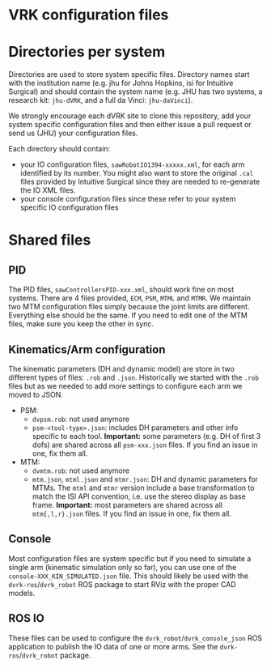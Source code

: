 VRK configuration files
=======================

# Directories per system

Directories are used to store system specific files.  Directory names start with the institution name
(e.g. jhu for Johns Hopkins, isi for Intuitive Surgical) and should contain the system name (e.g. JHU has two systems,
a research kit: `jhu-dVRK`, and a full da Vinci: `jhu-daVinci`).

We strongly encourage each dVRK site to clone this repository, add your system specific configuration files and then
either issue a pull request or send us (JHU) your configuration files.

Each directory should contain:
  * your IO configuration files, `sawRobotIO1394-xxxxx.xml`, for each arm identified by its
number.  You might also want to store the original `.cal` files provided by Intuitive Surgical since they are needed to re-generate the IO XML files.
  * your console configuration files since these refer to your system specific IO configuration files

# Shared files

## PID

The PID files, `sawControllersPID-xxx.xml`, should work fine on most systems.  There are 4 files provided, `ECM`, `PSM`, `MTML` and `MTMR`.  We maintain two MTM configuration files simply because the joint limits are different.  Everything else should be the same.  If you need to edit one of the MTM files, make sure you keep the other in sync.

## Kinematics/Arm configuration

The kinematic parameters (DH and dynamic model) are store in two different types of files: `.rob` and `.json`.  Historically we started with the `.rob` files but as we needed to add more settings to configure each arm we moved to JSON.
 * PSM:
   * `dvpsm.rob`: not used anymore
   * `psm-<tool-type>.json`: includes DH parameters and other info specific to each tool.  **Important:** some parameters (e.g. DH of first 3 dofs) are shared across all `psm-xxx.json` files.  If you find an issue in one, fix them all.
 * MTM:
   * `dvmtm.rob`: not used anymore
   * `mtm.json`, `mtml.json` and `mtmr.json`: DH and dynamic parameters for MTMs.  The `mtml` and `mtmr` version include a base transformation to match the ISI API convention, i.e. use the stereo display as base frame.  **Important:** most parameters are shared across all `mtm{,l,r}.json` files.  If you find an issue in one, fix them all.

## Console

Most configuration files are system specific but if you need to simulate a single arm (kinematic simulation only so far), you can use one of the `console-XXX_KIN_SIMULATED.json` file.  This should likely be used with the `dvrk-ros`/`dvrk_robot` ROS package to start RViz with the proper CAD models.

## ROS IO

These files can be used to configure the `dvrk_robot`/`dvrk_console_json` ROS application to publish the IO data of one or more arms.  See the `dvrk-ros`/`dvrk_robot` package.
